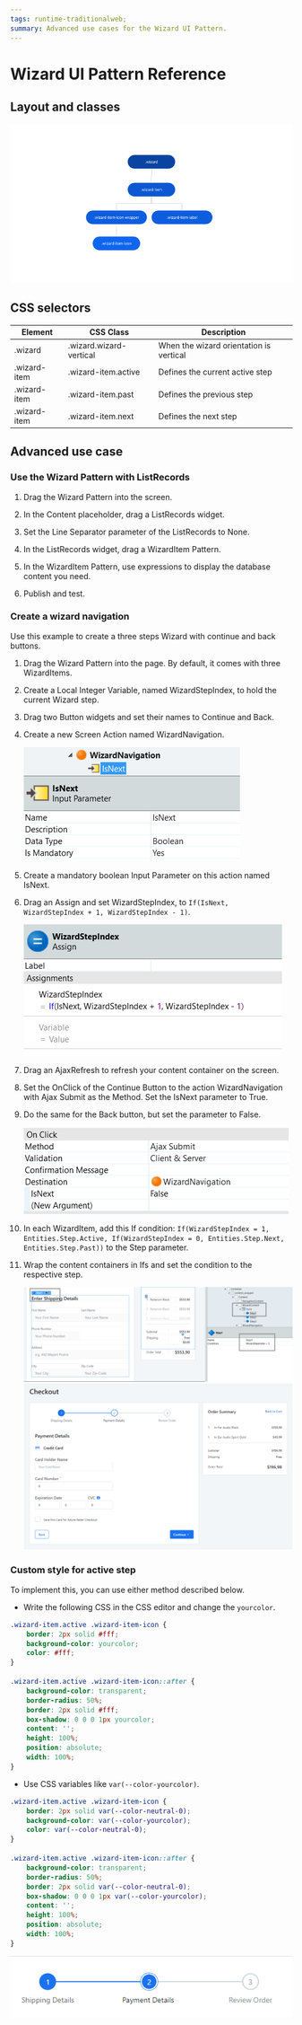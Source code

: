 ```yaml
---
tags: runtime-traditionalweb;
summary: Advanced use cases for the Wizard UI Pattern.
---
```


# Wizard UI Pattern Reference

## Layout and classes

![](images/wizard-image-3.png?width=750)

## CSS selectors

| **Element** |  **CSS Class** |  **Description**  |
| ---|---|---
| .wizard |  .wizard.wizard-vertical|  When the wizard orientation is vertical  |
| .wizard-item |  .wizard-item.active|  Defines the current active step  |
| .wizard-item |  .wizard-item.past|  Defines the previous step  |
| .wizard-item |  .wizard-item.next|  Defines the next step  |

## Advanced use case

### Use the Wizard Pattern with ListRecords

1. Drag the Wizard Pattern into the screen.

1. In the Content placeholder, drag a ListRecords widget.

1. Set the Line Separator parameter of the ListRecords to None.

1. In the ListRecords widget, drag a WizardItem Pattern.

1. In the WizardItem Pattern, use expressions to display the database content you need.

1. Publish and test.

### Create a wizard navigation

Use this example to create a three steps Wizard with continue and back buttons.

1. Drag the Wizard Pattern into the page. By default, it comes with three WizardItems.

1. Create a Local Integer Variable, named WizardStepIndex, to hold the current Wizard step.

1. Drag two Button widgets and set their names to Continue and Back.

1. Create a new Screen Action named WizardNavigation.

    ![](images/wizard-image-4.png)

1. Create a mandatory boolean Input Parameter on this action named IsNext.

1. Drag an Assign and set WizardStepIndex, to `If(IsNext, WizardStepIndex + 1, WizardStepIndex - 1)`.

    ![](images/wizard-image-5.png)

1. Drag an AjaxRefresh to refresh your content container on the screen.

1. Set the OnClick of the Continue Button to the action WizardNavigation with Ajax Submit as the Method. Set the IsNext parameter to True.

1. Do the same for the Back button, but set the parameter to False.
    
    ![](images/wizard-image-6.png)

1. In each WizardItem, add this If condition: `If(WizardStepIndex = 1, Entities.Step.Active, If(WizardStepIndex = 0, Entities.Step.Next, Entities.Step.Past))` to the Step parameter.

1. Wrap the content containers in Ifs and set the condition to the respective step.

    ![](images/wizard-image-7.png?width=750)  
    ![](images/wizard-image-8.png?width=750)

### Custom style for active step

To implement this, you can use either method described below.

* Write the following CSS in the CSS editor and change the `yourcolor`.

```css
.wizard-item.active .wizard-item-icon {
    border: 2px solid #fff;
    background-color: yourcolor;
    color: #fff;
}

.wizard-item.active .wizard-item-icon::after {
    background-color: transparent;
    border-radius: 50%;
    border: 2px solid #fff;
    box-shadow: 0 0 0 1px yourcolor;
    content: '';
    height: 100%;
    position: absolute;
    width: 100%;
}
```

* Use CSS variables like `var(--color-yourcolor)`.


```css
.wizard-item.active .wizard-item-icon {
    border: 2px solid var(--color-neutral-0);
    background-color: var(--color-yourcolor);
    color: var(--color-neutral-0);
}

.wizard-item.active .wizard-item-icon::after {
    background-color: transparent;
    border-radius: 50%;
    border: 2px solid var(--color-neutral-0);
    box-shadow: 0 0 0 1px var(--color-yourcolor);
    content: '';
    height: 100%;
    position: absolute;
    width: 100%;
}
```

![](images/wizard-image-9.png?width=750)
